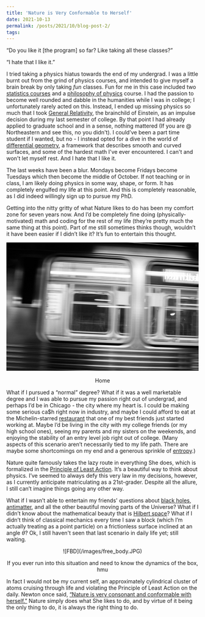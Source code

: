 ```yaml
---
title: 'Nature is Very Conformable to Herself'
date: 2021-10-13
permalink: /posts/2021/10/blog-post-2/
tags:
---
```

“Do you like it [the program] so far? Like taking all these classes?”

“I hate that I like it.”

I tried taking a physics hiatus towards the end of my undergrad.  I was a little burnt out from the grind of physics courses, and intended to give myself a brain break by only taking *fun* classes.  Fun for me in this case included two [statistics courses](http://daviddalpiaz.github.io/appliedstats/) and a [philosophy of physics](https://blogs.scientificamerican.com/observations/physics-needs-philosophy-philosophy-needs-physics/) course. I had the passion to become well rounded and dabble in the humanities while I was in college; I unfortunately rarely acted on this.  Instead, I ended up missing physics so much that I took [General Relativity](https://en.wikipedia.org/wiki/Einstein_field_equations), the brainchild of Einstein, as an impulse decision during my last semester of college.  By that point I had already applied to graduate school and in a sense, nothing mattered (If you are @ Northeastern and see this, no you didn't).  I could’ve been a part time student if I wanted, but no - I instead opted for a dive in the world of [differential geometry](https://en.wikipedia.org/wiki/Differential_geometry), a framework that describes smooth and curved surfaces, and some of the hardest math I've ever encountered. I can't and won't let myself rest. And I hate that I like it.

The last weeks have been a blur.  Mondays become Fridays become Tuesdays which then become the middle of October.  If not teaching or in class, I am likely doing physics in some way, shape, or form.  It has completely engulfed my life at this point.  And this is completely reasonable, as I did indeed willingly sign up to pursue my PhD.  

Getting into the nitty gritty of what Nature likes to do has been my comfort zone for seven years now.  And I’d be completely fine doing (physically-motivated) math and coding for the rest of my life (they’re pretty much the same thing at this point).  Part of me still sometimes thinks though, wouldn’t it have been easier if I didn’t like it? It’s fun to entertain this thought.

![L](/images/L.JPG)
<p align="center">
  Home
</p>

What if I pursued a “normal” degree?  What if it was a well marketable degree and I was able to pursue my passion right out of undergrad, and perhaps I’d be in Chicago - the city where my heart is. I could be making some serious ca$h right now in industry, and maybe I could afford to eat at the Michelin-starred [restaurant](https://venteuxchicago.com) that one of my best friends just started working at.  Maybe I’d be living in the city with my college friends (or my high school ones), seeing my parents and my sisters on the weekends, and enjoying the stability of an entry level job right out of college. (Many aspects of this scenario aren’t necessarily tied to my life path.  There are maybe some shortcomings on my end and a generous sprinkle of [entropy](https://en.wikipedia.org/wiki/Entropy_(statistical_thermodynamics)).)

Nature quite famously takes the lazy route in everything She does, which is formalized in the [Principle of Least Action](https://en.wikipedia.org/wiki/Stationary-action_principle).  It’s a beautiful way to think about physics.  I’ve seemed to always defy this very law in my decisions, however, as I currently anticipate matriculating as a 21st-grader. Despite all the allure, I still can’t imagine things going any other way.

What if I wasn’t able to entertain my friends' questions about [black holes](https://eventhorizontelescope.org/blog/astronomers-image-magnetic-fields-edge-m87s-black-hole), [antimatter](https://en.wikipedia.org/wiki/Antimatter), and all the other beautiful moving parts of the Universe? What if I didn’t know about the mathematical beauty that is [Hilbert space](https://en.wikipedia.org/wiki/Hilbert_space)? What if I didn’t think of classical mechanics every time I saw a block (which I’m actually treating as a point particle) on a frictionless surface inclined at an angle *θ*? Ok, I still haven't seen that last scenario in daily life yet; still waiting.

<p align="center">
![FBD](/images/free_body.JPG)
</p>

<p align="center">
  If you ever run into this situation and need to know the dynamics of the box, hmu
</p>


In fact I would not be my current self, an approximately cylindrical cluster of atoms cruising through life and violating the Principle of Least Action on the daily.  Newton once said, [“Nature is very consonant and conformable with herself.”](https://onlinelibrary.wiley.com/doi/abs/10.1002/cplx.6130010404) Nature simply does what She likes to do, and by virtue of it being the only thing to do, it is always the right thing to do.
